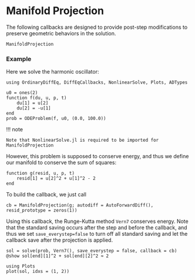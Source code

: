 # Manifold Projection

The following callbacks are designed to provide post-step modifications to preserve
geometric behaviors in the solution.

```@docs
ManifoldProjection
```

### Example

Here we solve the harmonic oscillator:

```@example manifold
using OrdinaryDiffEq, DiffEqCallbacks, NonlinearSolve, Plots, ADTypes

u0 = ones(2)
function f(du, u, p, t)
    du[1] = u[2]
    du[2] = -u[1]
end
prob = ODEProblem(f, u0, (0.0, 100.0))
```

!!! note
    
    Note that NonlinearSolve.jl is required to be imported for ManifoldProjection

However, this problem is supposed to conserve energy, and thus we define our manifold
to conserve the sum of squares:

```@example manifold
function g(resid, u, p, t)
    resid[1] = u[2]^2 + u[1]^2 - 2
end
```

To build the callback, we just call

```@example manifold
cb = ManifoldProjection(g; autodiff = AutoForwardDiff(), resid_prototype = zeros(1))
```

Using this callback, the Runge-Kutta method `Vern7` conserves energy. Note that the
standard saving occurs after the step and before the callback, and thus we set
`save_everystep=false` to turn off all standard saving and let the callback
save after the projection is applied.

```@example manifold
sol = solve(prob, Vern7(), save_everystep = false, callback = cb)
@show sol[end][1]^2 + sol[end][2]^2 ≈ 2
```

```@example manifold
using Plots
plot(sol, idxs = (1, 2))
```
